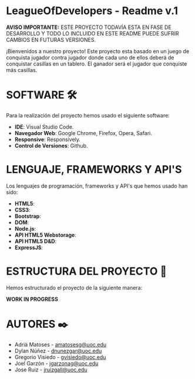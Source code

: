# LeagueOfDevelopers - Readme v.1

**AVISO IMPORTANTE:** ESTE PROYECTO TODAVÍA ESTA EN FASE DE DESARROLLO Y TODO LO INCLUIDO EN ESTE README PUEDE SUFRIR CAMBIOS EN FUTURAS VERSIONES.

¡Bienvenidos a nuestro proyecto! Este proyecto esta basado en un juego de conquista jugador contra jugador donde cada uno de ellos deberá de conquistar casillas en un tablero. El ganador será el jugador que conquiste más casillas.

# SOFTWARE 🛠️
Para la realización del proyecto hemos usado el siguiente software: 
- **IDE**: Visual Studio Code.
- **Navegador Web**: Google Chrome, Firefox, Opera, Safari.
- **Responsive**: Responsively.
- **Control de Versiones**: Github.

# LENGUAJE, FRAMEWORKS Y API'S

Los lenguajes de programación, frameworks y API's que hemos usado han sido:
- **HTML5**:
- **CSS3**:
- **Bootstrap**:
- **DOM**:
- **Node.js**:
- **API HTML5 Webstorage**:
- **API HTML5 D&D**:
- **ExpressJS**:

# ESTRUCTURA DEL PROYECTO 📂

Hemos estructurado el proyecto de la siguiente manera:

**WORK IN PROGRESS**

# AUTORES ✒️

- Adrià Matoses - [amatosesg@uoc.edu](mailto:amatosesg@uoc.edu)
- Dylan Núñez - [dnunezgar@uoc.edu](mailto:dnunezgar@uoc.edu)
- Gregorio Visiedo - [gvisiedo@uoc.edu](mailto:gvisiedo@uoc.edu)
- Joel Garzón - [jgarzonag@uoc.edu](mailto:jgarzonag@uoc.edu)
- Jose Ruiz - [jruizgall@uoc.edu](mailto:jruizgall@uoc.edu)


